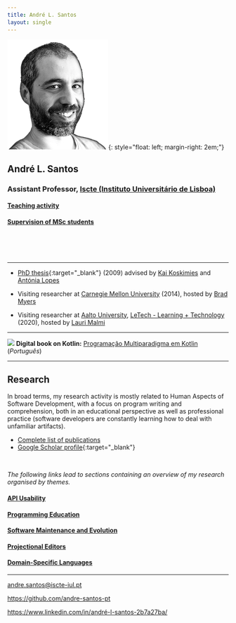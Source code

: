 ```yaml
---
title: André L. Santos
layout: single
---
```


![André L. Santos](andre_l_santos.png){: style="float: left; margin-right: 2em;"}


## André L. Santos
### Assistant Professor, [Iscte (Instituto Universitário de Lisboa)](http://www.iscte-iul.pt)

#### [Teaching activity](teaching)
#### [Supervision of MSc students](supervision)
<br>
<br>
<br>

***

- [PhD thesis](docs/AndreLSantosPhD.pdf){:target="_blank"}  (2009) advised by [Kai Koskimies](https://dblp.org/pid/60/3159.html) and [Antónia Lopes](https://www.di.fc.ul.pt/~mal/)

- Visiting researcher at [Carnegie Mellon University](https://www.cmu.edu) (2014), hosted by [Brad Myers](https://www.cs.cmu.edu/~bam/)

- Visiting researcher at [Aalto University](https://www.aalto.fi/en), [LeTech - Learning + Technology](https://research.cs.aalto.fi/LeTech/) (2020), hosted by [Lauri Malmi](http://www.cs.hut.fi/~lma)




***

![](kotlin.png) **Digital book on Kotlin:**  [Programação Multiparadigma em Kotlin](kotlin)  (*Português*)

***

## Research
In broad terms, my research activity is mostly related to Human Aspects of Software Development, with a focus on program writing and comprehension, both in an educational perspective as well as professional practice (software developers are constantly learning how to deal with unfamiliar artifacts).


- [Complete list of publications](publications)
- [Google Scholar profile](https://scholar.google.com/citations?hl=pt-PT&user=sYMVDNgAAAAJ&view_op=list_works){:target="_blank"}

<br>

*The following links lead to sections containing an overview of my research organised by themes.*

#### <i class="fa fa-handshake-o fa-lg"></i> [API Usability](apiusability)
#### <i class="fa fa-book fa-lg"></i> [Programming Education](programmingeducation)
#### <i class="fa fa-gears fa-lg"></i> [Software Maintenance and Evolution](maintenance)
#### <i class="fa fa-indent fa-lg"></i> [Projectional Editors](editors)
#### <i class="fa fa-language fa-lg"></i> [Domain-Specific Languages](dsl)

***


<i class="fa fa-envelope fa-2x"></i> <a href="mailto:andre.santos@iscte-iul.pt">andre.santos@iscte-iul.pt</a>

<i class="fa fa-github-square fa-2x"></i> <https://github.com/andre-santos-pt>

<i class="fa fa-linkedin-square fa-2x"></i> <https://www.linkedin.com/in/andré-l-santos-2b7a27ba/>
